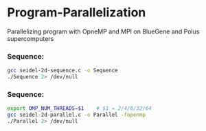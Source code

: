 # Program-Parallelization
Parallelizing program with OpneMP and MPI on BlueGene and Polus supercomputers  
### Sequence:
```bash
gcc seidel-2d-sequence.c -o Sequence  
./Sequence 2> /dev/null 
```
### Sequence:
```bash
export OMP_NUM_THREADS=$1    # $1 = 2/4/8/32/64  
gcc seidel-2d-parallel.c -o Parallel -fopenmp  
./Parallel 2> /dev/null  
```
